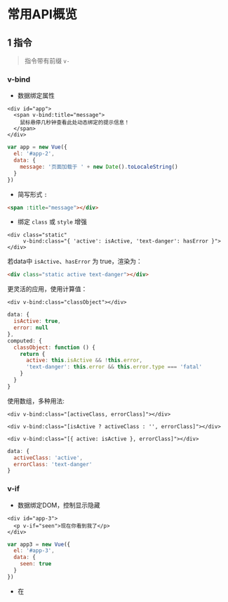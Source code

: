 # 常用API概览

<!-- toc -->

## 1 指令

> 指令带有前缀 `v-`

### v-bind

- 数据绑定属性

```vue
<div id="app">
  <span v-bind:title="message">
    鼠标悬停几秒钟查看此处动态绑定的提示信息！
  </span>
</div>
```

```js
var app = new Vue({
  el: '#app-2',
  data: {
    message: '页面加载于 ' + new Date().toLocaleString()
  }
})
```

- 简写形式 `:`

```html
<span :title="message"></div>
```

- 绑定 `class` 或 `style` 增强

```vue
<div class="static"
     v-bind:class="{ 'active': isActive, 'text-danger': hasError }">
</div>
```

若data中 `isActive`、`hasError` 为 true，渲染为：

```html
<div class="static active text-danger"></div>
```

更灵活的应用，使用计算值：

```vue
<div v-bind:class="classObject"></div>
```

```js
data: {
  isActive: true,
  error: null
},
computed: {
  classObject: function () {
    return {
      active: this.isActive && !this.error,
      'text-danger': this.error && this.error.type === 'fatal'
    }
  }
}
```

使用数组，多种用法:

```vue
<div v-bind:class="[activeClass, errorClass]"></div>

<div v-bind:class="[isActive ? activeClass : '', errorClass]"></div>

<div v-bind:class="[{ active: isActive }, errorClass]"></div>
```

```js
data: {
  activeClass: 'active',
  errorClass: 'text-danger'
}
```

### v-if

- 数据绑定DOM，控制显示隐藏

```vue
<div id="app-3">
  <p v-if="seen">现在你看到我了</p>
</div>
```

```js
var app3 = new Vue({
  el: '#app-3',
  data: {
    seen: true
  }
})
```

- 在 <template> 元素上使用 v-if 条件渲染分组

```vue
<template v-if="ok">
  <h1>Title</h1>
  <p>Paragraph 1</p>
  <p>Paragraph 2</p>
</template>
```

> <template> 为不可见的包裹元素，最终的渲染结果不包含 <template> 元素。

### v-else

通常和 v-if 搭配使用

```vue
<h1 v-if="ok">Yes</h1>
<h1 v-else>No</h1>
```

### v-else-if

> 2.10 新增

```vue
<div v-if="type === 'A'">
  A
</div>
<div v-else-if="type === 'B'">
  B
</div>
<div v-else-if="type === 'C'">
  C
</div>
<div v-else>
  Not A/B/C
</div>
```

### v-show

用于根据条件展示元素，用法大致一样

```vue
<h1 v-show="ok">Hello!</h1>
```

> 一般来说，v-if 有更高的切换开销，而 v-show 有更高的初始渲染开销。因此，如果需要非常频繁地切换，则使用 v-show 较好；如果在运行时条件很少改变，则使用 v-if 较好。

> 当 v-if 与 v-for 一起使用时，v-for 具有比 v-if 更高的优先级。


### v-for

绑定DOM，控制循环输出列表类结构。

- 实例: 使用数组数据

```vue
<div id="app-4">
  <ol>
    <!-- 亦可用 of 代替 in -->
    <li v-for="todo in todos">
      {{ todo.text }}
    </li>
  </ol>
</div>

<!-- 使用第二个参数，作为索引 -->
<li v-for="(item, index) in items">
  {{ index }} - {{ item.message }}
</li>
```

```js
var app4 = new Vue({
  el: '#app-4',
  data: {
    todos: [
      { text: '学习 JavaScript' },
      { text: '学习 Vue' },
      { text: '整个牛项目' }
    ]
  }
})
```

- 另一个实例：使用单个对象作为数据

```vue
<li v-for="value in object">
  {{ value }}
</li>

<!-- 使用第二个参数 -->
<li v-for="(value, key) in object">
  {{ key }}: {{ value }}
</li>

<!-- 使用第三个参数，作为索引 -->
<li v-for="(value, key, index) in object">
  {{ index }}. {{ key }}: {{ value }}
</li>
```

```js
var app = new Vue({
  el: '#app',
  data: {
    object: {
      firstName: 'John',
      lastName: 'Doe',
      age: 30
    }
  }
})
```

- 一段取值范围

```vue
<span v-for="n in 10">{{ n }}</span>
```

> 建议尽可能在使用 v-for 时提供 `key`，除非遍历输出的 DOM 内容非常简单，或者是刻意依赖默认行为以获取性能上的提升。

> 当它们处于同一节点，v-for 的优先级比 v-if 更高，这意味着 v-if 将分别重复运行于每个 v-for 循环中。   

> 2.2.0+ 的版本里，当在组件中使用 v-for 时，key 现在是必须的。

### v-on

用来为用户交互绑定事件

```vue
<div id="app-5">
  <p>{{ message }}</p>
  <button v-on:click="reverseMessage">逆转消息</button>
</div>
```

```js
var app5 = new Vue({
  el: '#app-5',
  data: {
    message: 'Hello Vue.js!'
  },
  methods: {
    reverseMessage: function () {
      this.message = this.message.split('').reverse().join('')
    }
  }
})
```

> v-on经常使用，缩写形式：

```vue
<button @click="reverseMessage">逆转消息</button>
```

### v-model

实现表单输入和应用状态之间的双向绑定。

```vue
<div id="app-6">
  <p>{{ message }}</p>
  <input v-model="message">
</div>
```

```js
var app6 = new Vue({
  el: '#app-6',
  data: {
    message: 'Hello Vue!'
  }
})
```

### v-once

执行一次性地插值，当数据改变时，插值处的内容不会更新，会影响到该节点上所有的数据绑定：

```vue
<span v-once>这个将不会改变：{{ msg }}</span>
```

### v-html

用于渲染HTML片段。

```vue
<!-- 转化为普通文本 -->
<span>{{ rawHtml }}</span>

<!-- 渲染为HTML -->
<span v-html="rawHtml"></span>
```

## 2 实例属性和方法

> 带有前缀 `$`

### $data

### $el

### $watch

### $set

全局 `Vue.set` 的别名，作用一致

```vue
Vue.set(vm.xx, 'age', 27)

vm.$set(vm.xx, 'age', 27)
```


## 3 修饰符

> 以 `.` 指明的特殊后缀

### .prevent

触发的事件调用 `event.preventDefault()`

```vue
<form v-on:submit.prevent="onSubmit">...</form>
```
